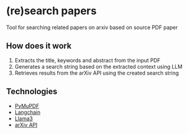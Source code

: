 # (re)search papers
Tool for searching related papers on arxiv based on source PDF paper


## How does it work
1. Extracts the title, keywords and abstract from the input PDF 
2. Generates a search string based on the extracted context using LLM
3. Retrieves results from the arXiv API using the created search string

## Technologies
* [PyMuPDF](https://pymupdf.readthedocs.io/en/latest/the-basics.html)
* [Langchain](https://www.langchain.com/)
* [Llama3](https://ollama.com/library/llama3)
* [arXiv API](https://info.arxiv.org/help/api/index.html)